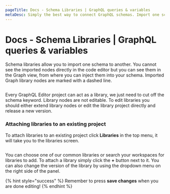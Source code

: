 ```yaml
---
pageTitle: Docs - Schema Libraries | GraphQL queries & variables
metaDesc: Simply the best way to connect GraphQL schemas. Import one schema into another and see all its GraphQL queries and variables in our IDE.
---
```


# Docs - Schema Libraries | GraphQL queries & variables

Schema libraries allow you to import one schema to another. You cannot see the imported nodes directly in the code editor but you can see them in the Graph view, from where you can inject them into your schema. Imported Graph library nodes are marked with a dashed line.

<figure><img src="../.gitbook/assets/image (1) (2).png" alt=""><figcaption></figcaption></figure>

Every GraphQL Editor project can act as a library, we just need to cut off the schema keyword. Library nodes are not editable. To edit libraries you should either extend library nodes or edit the library project directly and release a new version.

### Attaching libraries to an existing project

To attach libraries to an existing project click **Libraries** in the top menu, it will take you to the libraries screen.

<figure><img src="../.gitbook/assets/image (7) (3).png" alt=""><figcaption></figcaption></figure>

You can choose one of our common libraries or search your workspaces for libraries to add. To attach a library simply click the **+** button next to it. You can also change the version of the library by using the dropdown menu on the right side of the panel.

{% hint style="success" %}
Remember to press **save changes** when you are done editing!
{% endhint %}
